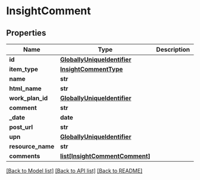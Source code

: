 # InsightComment

## Properties
Name | Type | Description | Notes
------------ | ------------- | ------------- | -------------
**id** | [**GloballyUniqueIdentifier**](GloballyUniqueIdentifier.md) |  | [optional] 
**item_type** | [**InsightCommentType**](InsightCommentType.md) |  | [optional] 
**name** | **str** |  | [optional] 
**html_name** | **str** |  | [optional] 
**work_plan_id** | [**GloballyUniqueIdentifier**](GloballyUniqueIdentifier.md) |  | [optional] 
**comment** | **str** |  | [optional] 
**_date** | **date** |  | [optional] 
**post_url** | **str** |  | [optional] 
**upn** | [**GloballyUniqueIdentifier**](GloballyUniqueIdentifier.md) |  | [optional] 
**resource_name** | **str** |  | [optional] 
**comments** | [**list[InsightCommentComment]**](InsightCommentComment.md) |  | [optional] 

[[Back to Model list]](../README.md#documentation-for-models) [[Back to API list]](../README.md#documentation-for-api-endpoints) [[Back to README]](../README.md)

